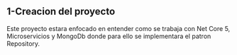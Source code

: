 ## 1-Creacion del proyecto

Este proyecto estara enfocado en entender como se trabaja con Net Core 5, Microservicios y MongoDb donde para ello se implementara el patron Repository.